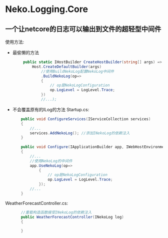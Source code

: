 # Neko.Logging.Core
一个让netcore的日志可以输出到文件的超轻型中间件
------
使用方法:

- 最偷懒的方法
```c#
        public static IHostBuilder CreateHostBuilder(string[] args) =>
            Host.CreateDefaultBuilder(args)
                //使用BuildNekoLog配置NekoLog中间件
                .BuildNekoLog(op=>
                {
                    // op是NekoLogConfiguration
                    op.LogLevel = LogLevel.Trace;
                })
                //...);
```
- 不会覆盖原有的ILog<TCategoryName>的方法
 Startup.cs:
 ```c#
        public void ConfigureServices(IServiceCollection services)
        {
            //...
            services.AddNekoLog(); //添加INekoLog的依赖注入
        }
        
        public void Configure(IApplicationBuilder app, IWebHostEnvironment env)
        {
            //...
            //使用NekoLog的中间件
            app.UseNekoLog(op=>
                {
                    // op是NekoLogConfiguration
                    op.LogLevel = LogLevel.Trace;
                });
            //...
        }
 ```
 
 WeatherForecastController.cs:
 ```c#
        //重载构造函数接受INekoLog的依赖注入
        public WeatherForecastController(INekoLog log)
        {
            
        }
 ```
